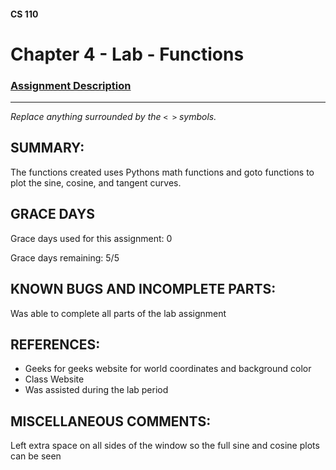 #### CS 110
# Chapter 4 - Lab - Functions

### [Assignment Description](https://docs.google.com/document/d/1V20D_upUX4MO8YmskKlRB25Yu2pCEv3-h8z4EAfrSno/edit?usp=sharing)

***

_Replace anything surrounded by the `< >` symbols._

## SUMMARY:
The functions created uses Pythons math functions and goto functions to plot the sine, cosine, and tangent curves.

## GRACE DAYS
Grace days used for this assignment: 0

Grace days remaining: 5/5

## KNOWN BUGS AND INCOMPLETE PARTS:
 Was able to complete all parts of the lab assignment

## REFERENCES:
- Geeks for geeks website for world coordinates and background color
- Class Website
- Was assisted during the lab period
    
## MISCELLANEOUS COMMENTS:
Left extra space on all sides of the window so the full sine and cosine plots can be seen